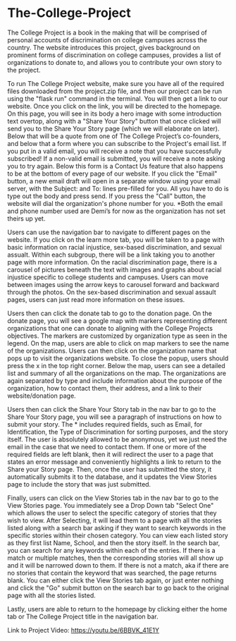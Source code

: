 # The-College-Project
The College Project is a book in the making that will be comprised of personal accounts of discrimination on college campuses across the country.  The website introduces this project, gives background on prominent forms of discrimination on college campuses, provides a list of organizations to donate to, and allows you to contribute your own story to the project.

To run The College Project website, make sure you have all of the required files downloaded from the project.zip file, and then our project can be run using the "flask run" command in the terminal. You will then get a link to our website. Once you click on the link, you will be directed to the homepage. On this page, you will see in its body a hero image with some introduction text overtop, along with a "Share Your Story" button that once clicked will send you to the Share Your Story page (which we will elaborate on later). Below that will be a quote from one of The College Project’s co-founders, and below that a form where you can subscribe to the Project's email list. If you put in a valid email, you will receive a note that you have successfully subscribed! If a non-valid email is submitted, you will receive a note asking you to try again. Below this form is a Contact Us feature that also happens to be at the bottom of every page of our website. If you click the "Email" button, a new email draft will open in a separate window using your email server, with the Subject: and To: lines pre-filled for you. All you have to do is type out the body and press send. If you press the "Call" button, the website will dial the organization's phone number for you. *Both the email and phone number used are Demi’s for now as the organization has not set theirs up yet.

Users can use the navigation bar to navigate to different pages on the website. If you click on the learn more tab, you will be taken to a page with basic information on racial injustice, sex-based discrimination, and sexual assualt. Within each subgroup, there will be a link taking you to another page with more information. On the racial discrimination page, there is a carousel of pictures beneath the text with images and graphs about racial injustice specific to college students and campuses. Users can move between images using the arrow keys to carousel forward and backward through the photos. On the sex-based discrimination and sexual assault pages, users can just read more information on these issues.

Users then can click the donate tab to go to the donation page. On the donate page, you will see a google map with markers representing different organizations that one can donate to aligning with the College Projects objectives. The markers are customized by organization type as seen in the legend. On the map, users are able to click on map markers to see the name of the organizations. Users can then click on the organization name that pops up to visit the organizations website. To close the popup, users should press the x in the top right corner. Below the map, users can see a detailed list and summary of all the organizations on the map. The organizations are again separated by type and include information about the purpose of the organization, how to contact them, their address, and a link to their website/donation page. 

Users then can click the Share Your Story tab in the nav bar to go to the Share Your Story page, you will see a paragraph of instructions on how to submit your story. The * includes required fields, such as Email, for Identification, the Type of Discrimination for sorting purposes, and the story itself. The user is absolutely allowed to be anonymous, yet we just need the email in the case that we need to contact them. If one or more of the required fields are left blank, then it will redirect the user to a page that states an error message and conveniently highlights a link to return to the Share your Story page. Then, once the user has submitted the story, it automatically submits it to the database, and it updates the View Stories page to include the story that was just submitted.

Finally, users can click on the View Stories tab in the nav bar to go to the View Stories page. You immediately see a Drop Down tab "Select One" which allows the user to select the specific category of stories that they wish to view. After Selecting, it will lead them to a page with all the stories listed along with a search bar asking if they want to search keywords in the specific stories within their chosen category. You can view each listed story as they first list Name, School, and then the story itself. In the search bar, you can search for any keywords within each of the entries. If there is a match or multiple matches, then the corresponding stories will all show up and it will be narrowed down to them. If there is not a match, aka if there are no stories that contain the keyword that was searched, the page returns blank. You can either click the View Stories tab again, or just enter nothing and click the "Go" submit button on the search bar to go back to the original page with all the stories listed. 

Lastly, users are able to return to the homepage by clicking either the home tab or The College Project title in the navigation bar.

Link to Project Video: https://youtu.be/6BBVK_41E1Y 

